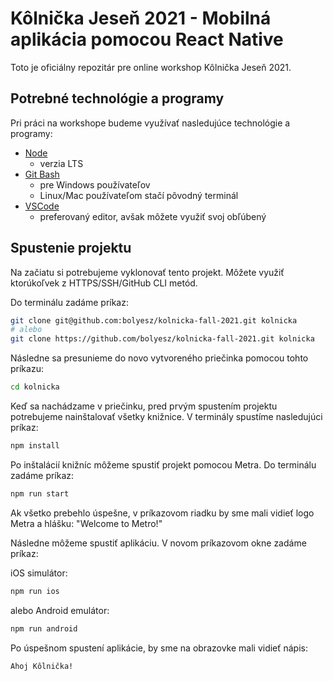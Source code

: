 # Kôlnička Jeseň 2021 - Mobilná aplikácia pomocou React Native

Toto je oficiálny repozitár pre online workshop Kôlnička Jeseň 2021.

## Potrebné technológie a programy

Pri práci na workshope budeme využívať nasledujúce technológie a programy:

- [Node](https://nodejs.org/)
  - verzia LTS
- [Git Bash](https://git-scm.com/downloads)
  - pre Windows používateľov
  - Linux/Mac používateľom stačí pôvodný terminál
- [VSCode](https://code.visualstudio.com/)
  - preferovaný editor, avšak môžete využiť svoj obľúbený

## Spustenie projektu

Na začiatu si potrebujeme vyklonovať tento projekt. Môžete využiť ktorúkoľvek z HTTPS/SSH/GitHub CLI metód.

Do terminálu zadáme príkaz:

```bash
git clone git@github.com:bolyesz/kolnicka-fall-2021.git kolnicka
# alebo
git clone https://github.com/bolyesz/kolnicka-fall-2021.git kolnicka
```

Následne sa presunieme do novo vytvoreného priečinka pomocou tohto príkazu:

```bash
cd kolnicka
```

Keď sa nachádzame v priečinku, pred prvým spustením projektu potrebujeme nainštalovať všetky knižnice. V terminály spustíme nasledujúci príkaz:

```bash
npm install
```

Po inštalácií knižníc môžeme spustiť projekt pomocou Metra. Do terminálu zadáme príkaz:

```bash
npm run start
```

Ak všetko prebehlo úspešne, v príkazovom riadku by sme mali vidieť logo Metra a hlášku: "Welcome to Metro!"

Následne môžeme spustiť aplikáciu. V novom príkazovom okne zadáme príkaz:

iOS simulátor:

```bash
npm run ios
```

alebo Android emulátor:

```bash
npm run android
```

Po úspešnom spustení aplikácie, by sme na obrazovke mali vidieť nápis:

```
Ahoj Kôlnička!
```
